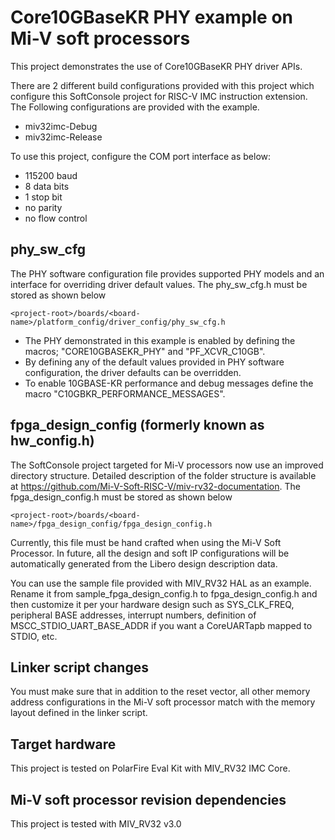 
# Core10GBaseKR PHY example on Mi-V soft processors

This project demonstrates the use of Core10GBaseKR PHY driver APIs.

There are 2 different build configurations provided with this project which configure
this SoftConsole project for RISC-V IMC instruction extension.
The Following configurations are provided with the example.
 - miv32imc-Debug
 - miv32imc-Release

 To use this project, configure the COM port interface as below:
  - 115200 baud
  - 8 data bits
  - 1 stop bit
  - no parity
  - no flow control

## phy_sw_cfg
The PHY software configuration file provides supported PHY models and an interface for overriding driver default values.
The phy_sw_cfg.h must be stored as shown below

`
    <project-root>/boards/<board-name>/platform_config/driver_config/phy_sw_cfg.h
`

- The PHY demonstrated in this example is enabled by defining the macros; "CORE10GBASEKR_PHY" and "PF_XCVR_C10GB".
- By defining any of the default values provided in PHY software configuration, the driver defaults can be overridden.
- To enable 10GBASE-KR performance and debug messages define the macro "C10GBKR_PERFORMANCE_MESSAGES".  

## fpga_design_config (formerly known as hw_config.h)
The SoftConsole project targeted for Mi-V processors now use an improved
directory structure. Detailed description of the folder structure is available
at https://github.com/Mi-V-Soft-RISC-V/miv-rv32-documentation.
The fpga_design_config.h must be stored as shown below

`
    <project-root>/boards/<board-name>/fpga_design_config/fpga_design_config.h
`

Currently, this file must be hand crafted when using the Mi-V Soft Processor.
In future, all the design and soft IP configurations will be automatically
generated from the Libero design description data.

You can use the sample file provided with MIV_RV32 HAL as an example.
Rename it from sample_fpga_design_config.h to fpga_design_config.h and then
customize it per your hardware design such as SYS_CLK_FREQ, peripheral
BASE addresses, interrupt numbers, definition of MSCC_STDIO_UART_BASE_ADDR if
you want a CoreUARTapb mapped to STDIO, etc.

## Linker script changes

You must make sure that in addition to the reset vector, all other memory address
configurations in the Mi-V soft processor match with the memory layout defined
in the linker script.

## Target hardware
This project is tested on PolarFire Eval Kit with MIV_RV32 IMC Core.

## Mi-V soft processor revision dependencies
This project is tested with MIV_RV32 v3.0